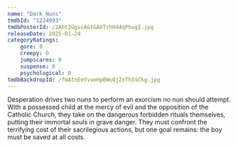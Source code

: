 ```yaml
---
name: "Dark Nuns"
tmdbId: "1224993"
tmdbPosterId: /2Abt2GgscAGtGAXTrhH44qPhugI.jpg
releaseDate: 2025-01-24
categoryRatings:
    gore: 0
    creepy: 0
    jumpscares: 0
    suspense: 0
    psychological: 0
tmdbBackdropId: /fmAtnEeYvxeHpBWuQjZxTh5SCkg.jpg
---
```

Desperation drives two nuns to perform an exorcism no nun should attempt. With a possessed child at the mercy of evil and the opposition of the Catholic Church, they take on the dangerous forbidden rituals themselves, putting their immortal souls in grave danger. They must confront the terrifying cost of their sacrilegious actions, but one goal remains: the boy must be saved at all costs.
